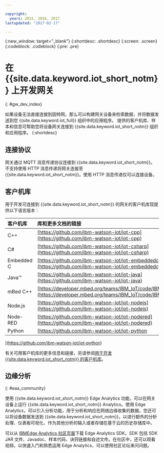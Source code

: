 ```yaml
---

copyright:
  years: 2015, 2016, 2017
lastupdated: "2017-02-17"

---
```


{:new_window: target="_blank"}
{:shortdesc: .shortdesc}
{:screen: .screen}
{:codeblock: .codeblock}
{:pre: .pre}

# 在 {{site.data.keyword.iot_short_notm}} 上开发网关
{: #gw_dev_index}

如果设备无法直接连接到因特网，那么可以构建网关设备来检索数据，并将数据发送到您 {{site.data.keyword.iot_full}} 组织中的应用程序。
提供的客户机库、样本和信息可帮助您将设备网关连接到 {{site.data.keyword.iot_short_notm}} 组织和应用程序。
{:shortdesc}

## 连接协议
网关通过 MQTT 消息传递协议连接到 {{site.data.keyword.iot_short_notm}}。不支持使用 HTTP 消息传递将网关连接至 {{site.data.keyword.iot_short_notm}}。使用 HTTP 消息传递仅可以连接设备。

## 客户机库
用于开发可连接到 {{site.data.keyword.iot_short_notm}} 的网关的客户机库现提供以下语言版本：

|客户机库 |库和更多文档的链接
|:---|:---
|C++|[https://github.com/ibm-watson-iot/iot-cpp](https://github.com/ibm-watson-iot/iot-cpp)
|C#|[https://github.com/ibm-watson-iot/iot-csharp](https://github.com/ibm-watson-iot/iot-csharp)
|Embedded C| [https://github.com/ibm-watson-iot/iot-embeddedc](https://github.com/ibm-watson-iot/iot-embeddedc)
|Java™|[https://github.com/ibm-watson-iot/iot-java](https://github.com/ibm-watson-iot/iot-java)
|mBed C++|[https://developer.mbed.org/teams/IBM_IoT/code/IBMIoTF/](https://developer.mbed.org/teams/IBM_IoT/code/IBMIoTF/)
|Node.js|[https://github.com/ibm-watson-iot/iot-nodejs](https://github.com/ibm-watson-iot/iot-nodejs)
|Node-RED|[https://github.com/ibm-watson-iot/iot-nodered](https://github.com/ibm-watson-iot/iot-nodered)
|Python|[https://github.com/ibm-watson-iot/iot-python

](https://github.com/ibm-watson-iot/iot-python)

有关可用客户机库的更多信息和链接，另请参阅[用于开发 {{site.data.keyword.iot_short_notm}} 的客户机库](../iot_platform_client_lib.html)。

## 边缘分析
{: #eaa_community}

使用 {{site.data.keyword.iot_short_notm}} Edge Analytics 功能，可以在网关设备上运行 {{site.data.keyword.iot_short_notm}} Analytics。使用 Edge Analytics，可以引入分析功能，用于分析和响应在网络边缘收集的数据。您还可以将设备数据发送到 {{site.data.keyword.iot_short_notm}}，以进行额外的分析处理、仪表板可视化、作为其他分析的输入或者存储在基于云的历史存储库中。

可以从 [IBMEdge Analytics 社区页面](https://www.ibm.com/developerworks/community/groups/service/html/communitystart?communityUuid=3df173af-0c21-4b9c-9fd1-e8e5561ef460&ftHelpTip=true)下载 Edge Analytics SDK。SDK 包括 SDK JAR 文件、Javadoc、样本代码、诀窍链接和自述文件。在社区中，还可以观看视频，以快速入门和熟悉运用 Edge Analytics，可以使用社区论坛来问问题。
